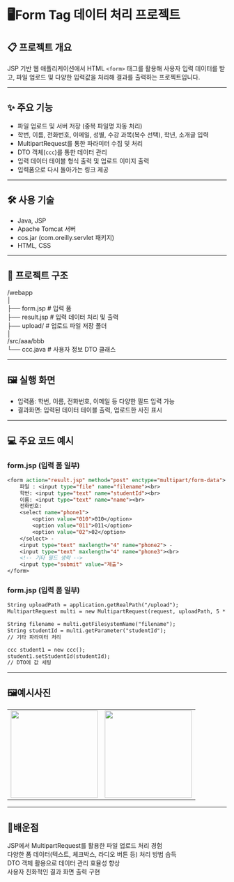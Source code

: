 # 🖥️Form Tag 데이터 처리 프로젝트


## 📋 프로젝트 개요
JSP 기반 웹 애플리케이션에서 HTML `<form>` 태그를 활용해 사용자 입력 데이터를 받고, 파일 업로드 및 다양한 입력값을 처리해 결과를 출력하는 프로젝트입니다.

---

## ✨ 주요 기능
- 파일 업로드 및 서버 저장 (중복 파일명 자동 처리)  
- 학번, 이름, 전화번호, 이메일, 성별, 수강 과목(복수 선택), 학년, 소개글 입력  
- MultipartRequest를 통한 파라미터 수집 및 처리  
- DTO 객체(`ccc`)를 통한 데이터 관리  
- 입력 데이터 테이블 형식 출력 및 업로드 이미지 출력  
- 입력폼으로 다시 돌아가는 링크 제공  

---

## 🛠 사용 기술
- Java, JSP  
- Apache Tomcat 서버  
- cos.jar (com.oreilly.servlet 패키지)  
- HTML, CSS  

---

## 📂 프로젝트 구조
/webapp  
│  
├── form.jsp # 입력 폼  
├── result.jsp # 입력 데이터 처리 및 출력  
├── upload/ # 업로드 파일 저장 폴더  
│  
/src/aaa/bbb  
└── ccc.java # 사용자 정보 DTO 클래스


---

## 🖼️ 실행 화면
- 입력폼: 학번, 이름, 전화번호, 이메일 등 다양한 필드 입력 가능  
- 결과화면: 입력된 데이터 테이블 출력, 업로드한 사진 표시

---

## 💻 주요 코드 예시

### form.jsp (입력 폼 일부)
```jsp
<form action="result.jsp" method="post" enctype="multipart/form-data">
    파일 : <input type="file" name="filename"><br>
    학번: <input type="text" name="studentId"><br>
    이름: <input type="text" name="name"><br>
    전화번호: 
    <select name="phone1">
        <option value="010">010</option>
        <option value="011">011</option>
        <option value="02">02</option>
    </select> - 
    <input type="text" maxlength="4" name="phone2"> - 
    <input type="text" maxlength="4" name="phone3"><br>
    <!-- 기타 필드 생략 -->
    <input type="submit" value="제출">
</form>
```

### form.jsp (입력 폼 일부)
```jsp
String uploadPath = application.getRealPath("/upload");
MultipartRequest multi = new MultipartRequest(request, uploadPath, 5 * 1024 * 1024, "utf-8", new DefaultFileRenamePolicy());

String filename = multi.getFilesystemName("filename");
String studentId = multi.getParameter("studentId");
// 기타 파라미터 처리

ccc student1 = new ccc();
student1.setStudentId(studentId);
// DTO에 값 세팅
```

---


## 🖼️예시사진


<table>
  <tr>
    <td><img src="https://github.com/user-attachments/assets/64f24ac5-cc28-4091-8d41-ed8c34dbcd78" width="200"/></td>
    <td><img src="https://github.com/user-attachments/assets/0fd06b2d-8967-422b-9067-b7de78f64719" width="200"/></td>
  </tr>
</table>

---


## 📝배운점
JSP에서 MultipartRequest를 활용한 파일 업로드 처리 경험  
다양한 폼 데이터(텍스트, 체크박스, 라디오 버튼 등) 처리 방법 습득  
DTO 객체 활용으로 데이터 관리 효율성 향상  
사용자 친화적인 결과 화면 출력 구현  

